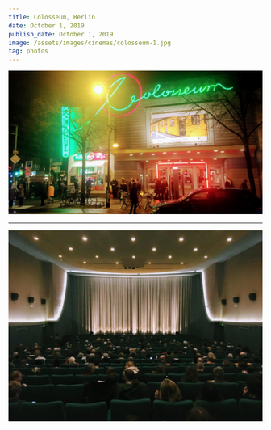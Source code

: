 ```yaml
---
title: Colosseum, Berlin
date: October 1, 2019
publish_date: October 1, 2019
image: /assets/images/cinemas/colosseum-1.jpg
tag: photos
---
```


![image](/assets/images/cinemas/colosseum-1.jpg)

---

![image](/assets/images/cinemas/colosseum-2.jpg)

